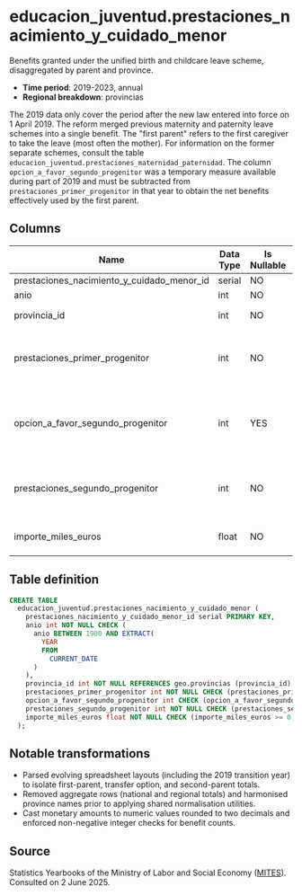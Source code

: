 # educacion_juventud.prestaciones_nacimiento_y_cuidado_menor

Benefits granted under the unified birth and childcare leave scheme, disaggregated by parent and province.

- **Time period**: 2019-2023, annual
- **Regional breakdown**: provincias

The 2019 data only cover the period after the new law entered into force on 1 April 2019. The reform merged previous maternity and paternity leave schemes into a single benefit. The "first parent" refers to the first caregiver to take the leave (most often the mother). For information on the former separate schemes, consult the table `educacion_juventud.prestaciones_maternidad_paternidad`. The column `opcion_a_favor_segundo_progenitor` was a temporary measure available during part of 2019 and must be subtracted from `prestaciones_primer_progenitor` in that year to obtain the net benefits effectively used by the first parent.

## Columns

| Name | Data Type | Is Nullable | Description |
| --- | --- | --- | --- |
| prestaciones_nacimiento_y_cuidado_menor_id | serial | NO | primary key |
| anio | int | NO | year |
| provincia_id | int | NO | references geo.provincias |
| prestaciones_primer_progenitor | int | NO | number of benefits accessed by the first parent |
| opcion_a_favor_segundo_progenitor | int | YES | transfers ceded to the second parent (only applicable in 2019) |
| prestaciones_segundo_progenitor | int | NO | number of benefits accessed by the second parent |
| importe_miles_euros | float | NO | amount paid in thousands of euros |

## Table definition

```sql
CREATE TABLE
  educacion_juventud.prestaciones_nacimiento_y_cuidado_menor (
    prestaciones_nacimiento_y_cuidado_menor_id serial PRIMARY KEY,
    anio int NOT NULL CHECK (
      anio BETWEEN 1900 AND EXTRACT(
        YEAR
        FROM
          CURRENT_DATE
      )
    ),
    provincia_id int NOT NULL REFERENCES geo.provincias (provincia_id),
    prestaciones_primer_progenitor int NOT NULL CHECK (prestaciones_primer_progenitor >= 0),
    opcion_a_favor_segundo_progenitor int CHECK (opcion_a_favor_segundo_progenitor >= 0),
    prestaciones_segundo_progenitor int NOT NULL CHECK (prestaciones_segundo_progenitor >= 0),
    importe_miles_euros float NOT NULL CHECK (importe_miles_euros >= 0)
  );
```

## Notable transformations

- Parsed evolving spreadsheet layouts (including the 2019 transition year) to isolate first-parent, transfer option, and second-parent totals.
- Removed aggregate rows (national and regional totals) and harmonised province names prior to applying shared normalisation utilities.
- Cast monetary amounts to numeric values rounded to two decimals and enforced non-negative integer checks for benefit counts.

## Source

Statistics Yearbooks of the Ministry of Labor and Social Economy (<a href="https://www.mites.gob.es/es/estadisticas/anuarios/index.htm" target="_blank" rel="noopener">MITES</a>).
Consulted on 2 June 2025.
